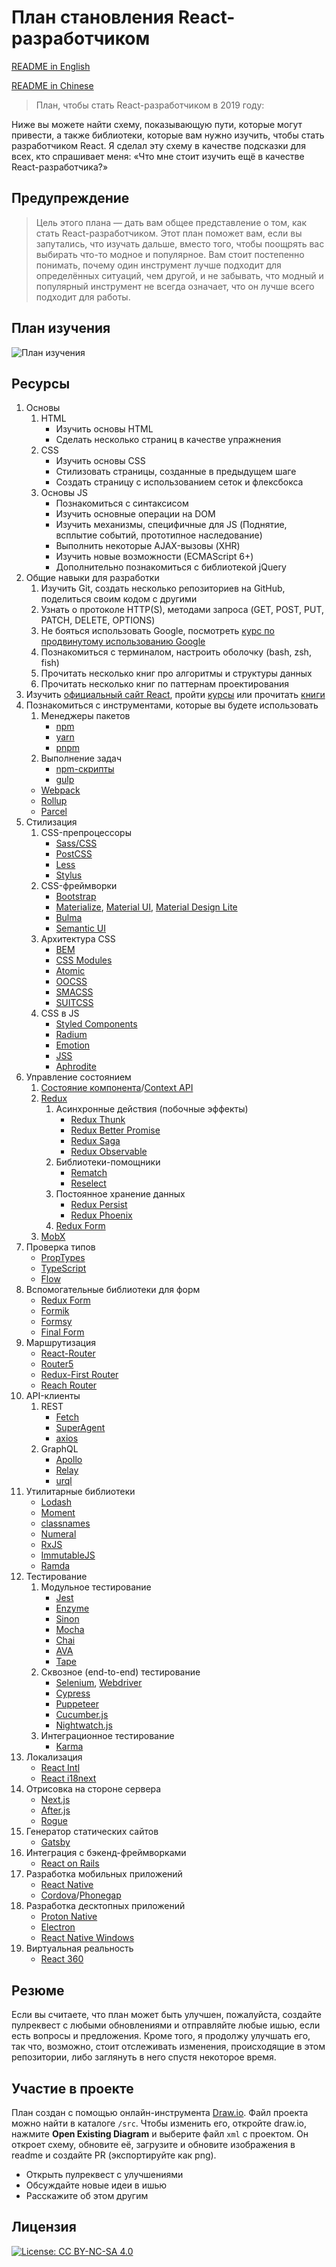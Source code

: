 # План становления React-разработчиком

[README in English](README.md)

[README in Chinese](README-CN.md)

> План, чтобы стать React-разработчиком в 2019 году:

Ниже вы можете найти схему, показывающую пути, которые могут привести, а также библиотеки, которые вам нужно изучить, чтобы стать разработчиком React. Я сделал эту схему в качестве подсказки для всех, кто спрашивает меня: «Что мне стоит изучить ещё в качестве React-разработчика?»

## Предупреждение

> Цель этого плана — дать вам общее представление о том, как стать React-разработчиком. Этот план поможет вам, если вы запутались, что изучать дальше, вместо того, чтобы поощрять вас выбирать что-то модное и популярное. Вам стоит постепенно понимать, почему один инструмент лучше подходит для определённых ситуаций, чем другой, и не забывать, что модный и популярный инструмент не всегда означает, что он лучше всего подходит для работы.

## План изучения

![План изучения](./roadmap-ru.png)

## Ресурсы

1. Основы
    1. HTML
        * Изучить основы HTML
        * Сделать несколько страниц в качестве упражнения
    2. CSS
        * Изучить основы CSS
        * Стилизовать страницы, созданные в предыдущем шаге
        * Создать страницу с использованием сеток и флексбокса
    3. Основы JS
        * Познакомиться с синтаксисом
        * Изучить основные операции на DOM
        * Изучить механизмы, специфичные для JS (Поднятие, всплытие событий, прототипное наследование)
        * Выполнить некоторые AJAX-вызовы (XHR)
        * Изучить новые возможности (ECMAScript 6+)
        * Дополнительно познакомиться с библиотекой jQuery
2. Общие навыки для разработки
    1. Изучить Git, создать несколько репозиториев на GitHub, поделиться своим кодом с другими
    2. Узнать о протоколе HTTP(S), методами запроса (GET, POST, PUT, PATCH, DELETE, OPTIONS)
    3. Не бояться использовать Google, посмотреть [курс по продвинутому использованию Google](http://www.powersearchingwithgoogle.com/)
    4. Познакомиться с терминалом, настроить оболочку (bash, zsh, fish)
    5. Прочитать несколько книг про алгоритмы и структуры данных
    6. Прочитать несколько книг по паттернам проектирования
3. Изучить [официальный сайт React](https://reactjs.org/tutorial/tutorial.html), пройти [курсы](https://egghead.io/courses/the-beginner-s-guide-to-react) или прочитать [книги](https://github.com/EbookFoundation/free-programming-books/blob/master/free-programming-books-ru.md#react)
4. Познакомиться с инструментами, которые вы будете использовать
    1. Менеджеры пакетов
        * [npm](https://www.npmjs.com/)
        * [yarn](https://yarnpkg.com/lang/en/)
        * [pnpm](https://pnpm.js.org/)
    2. Выполнение задач
        * [npm-скрипты](https://docs.npmjs.com/misc/scripts)
        * [gulp](https://gulpjs.com/)
    * [Webpack](https://webpack.js.org/)
    * [Rollup](https://rollupjs.org/guide/en)
    * [Parcel](https://parceljs.org/)
5. Стилизация
    1. CSS-препроцессоры
        * [Sass/CSS](https://sass-lang.com/)
        * [PostCSS](https://postcss.org/)
        * [Less](http://lesscss.org/)
        * [Stylus](http://stylus-lang.com/)
    2. CSS-фреймворки
        * [Bootstrap](https://getbootstrap.com/)
        * [Materialize](https://materializecss.com/), [Material UI](https://material-ui.com/), [Material Design Lite](https://getmdl.io/)
        * [Bulma](https://bulma.io/)
        * [Semantic UI](https://semantic-ui.com/)
    3. Архитектура CSS
        * [BEM](http://getbem.com/)
        * [CSS Modules](https://github.com/css-modules/css-modules)
        * [Atomic](https://acss.io/)
        * [OOCSS](https://github.com/stubbornella/oocss/wiki)
        * [SMACSS](https://smacss.com/)
        * [SUITCSS](https://suitcss.github.io/)
    4. CSS в JS
        * [Styled Components](https://www.styled-components.com/)
        * [Radium](https://formidable.com/open-source/radium/)
        * [Emotion](https://emotion.sh/)
        * [JSS](http://cssinjs.org/)
        * [Aphrodite](https://github.com/Khan/aphrodite)
6. Управление состоянием
    1. [Состояние компонента](https://reactjs.org/docs/faq-state.html)/[Context API](https://reactjs.org/docs/context.html)
    2. [Redux](https://redux.js.org/)
        1. Асинхронные действия (побочные эффекты)
            * [Redux Thunk](https://github.com/reduxjs/redux-thunk)
            * [Redux Better Promise](https://github.com/Lukasz-pluszczewski/redux-better-promise)
            * [Redux Saga](https://redux-saga.js.org/)
            * [Redux Observable](https://redux-observable.js.org)
        2. Библиотеки-помощники
            * [Rematch](https://rematch.gitbooks.io/rematch/)
            * [Reselect](https://github.com/reduxjs/reselect)
        3. Постоянное хранение данных
            * [Redux Persist](https://github.com/rt2zz/redux-persist)
            * [Redux Phoenix](https://github.com/adam-golab/redux-phoenix)
        4. [Redux Form](https://redux-form.com)
    3. [MobX](https://mobx.js.org/)
7. Проверка типов
    * [PropTypes](https://reactjs.org/docs/typechecking-with-proptypes.html)
    * [TypeScript](https://www.typescriptlang.org/)
    * [Flow](https://flow.org/en/)
8. Вспомогательные библиотеки для форм
    * [Redux Form](https://redux-form.com)
    * [Formik](https://github.com/jaredpalmer/formik)
    * [Formsy](https://github.com/formsy/formsy-react)
    * [Final Form](https://github.com/final-form/final-form)
9. Маршрутизация
    * [React-Router](https://reacttraining.com/react-router/)
    * [Router5](https://router5.js.org/)
    * [Redux-First Router](https://github.com/faceyspacey/redux-first-router)
    * [Reach Router](https://reach.tech/router/)
10. API-клиенты
    1. REST
        * [Fetch](https://developer.mozilla.org/en-US/docs/Web/API/Fetch_API)
        * [SuperAgent](https://visionmedia.github.io/superagent/)
        * [axios](https://github.com/axios/axios)
    2. GraphQL
        * [Apollo](https://www.apollographql.com/docs/react/)
        * [Relay](https://facebook.github.io/relay/)
        * [urql](https://github.com/FormidableLabs/urql)
11. Утилитарные библиотеки
    * [Lodash](https://lodash.com/)
    * [Moment](https://momentjs.com/)
    * [classnames](https://github.com/JedWatson/classnames)
    * [Numeral](http://numeraljs.com/)
    * [RxJS](http://reactivex.io/)
    * [ImmutableJS](https://facebook.github.io/immutable-js/)
    * [Ramda](https://ramdajs.com/)
12. Тестирование
    1. Модульное тестирование
        * [Jest](https://facebook.github.io/jest/)
        * [Enzyme](http://airbnb.io/enzyme/)
        * [Sinon](http://sinonjs.org/)
        * [Mocha](https://mochajs.org/)
        * [Chai](http://www.chaijs.com/)
        * [AVA](https://github.com/avajs/ava)
        * [Tape](https://github.com/substack/tape)
    2. Сквозное (end-to-end) тестирование
        * [Selenium](https://www.seleniumhq.org/), [Webdriver](http://webdriver.io/)
        * [Cypress](https://cypress.io/)
        * [Puppeteer](https://pptr.dev/)
        * [Cucumber.js](https://github.com/cucumber/cucumber-js)
        * [Nightwatch.js](http://nightwatchjs.org/)
    3. Интеграционное тестирование
        * [Karma](https://karma-runner.github.io/)
13. Локализация
    * [React Intl](https://github.com/yahoo/react-intl)
    * [React i18next](https://react.i18next.com/)
14. Отрисовка на стороне сервера
    * [Next.js](https://nextjs.org/)
    * [After.js](https://github.com/jaredpalmer/after.js)
    * [Rogue](https://github.com/alidcastano/rogue.js)
15. Генератор статических сайтов
    * [Gatsby](https://www.gatsbyjs.org/)
16. Интеграция с бэкенд-фреймворками
    * [React on Rails](https://shakacode.gitbooks.io/react-on-rails/content/)
17. Разработка мобильных приложений
    * [React Native](https://facebook.github.io/react-native/)
    * [Cordova](https://cordova.apache.org/)/[Phonegap](https://phonegap.com/)
18. Разработка десктопных приложений
    * [Proton Native](https://proton-native.js.org/)
    * [Electron](https://electronjs.org/)
    * [React Native Windows](https://github.com/Microsoft/react-native-windows)
19. Виртуальная реальность
    * [React 360](https://facebook.github.io/react-360/)

## Резюме

Если вы считаете, что план может быть улучшен, пожалуйста, создайте пулреквест с любыми обновлениями и отправляйте любые ишью, если есть вопросы и предложения. Кроме того, я продолжу улучшать его, так что, возможно, стоит отслеживать изменения, происходящие в этом репозитории, либо заглянуть в него спустя некоторое время.

## Участие в проекте

План создан с помощью онлайн-инструмента [Draw.io](https://www.draw.io/). Файл проекта можно найти в каталоге `/src`. Чтобы изменить его, откройте draw.io, нажмите **Open Existing Diagram** и выберите файл `xml` с проектом. Он откроет схему, обновите её, загрузите и обновите изображения в readme и создайте PR (экспортируйте как png).

- Открыть пулреквест с улучшениями
- Обсуждайте новые идеи в ишью
- Расскажите об этом другим

## Лицензия

[![License: CC BY-NC-SA 4.0](https://img.shields.io/badge/License-CC%20BY--NC--SA%204.0-lightgrey.svg)](https://creativecommons.org/licenses/by-nc-sa/4.0/)
